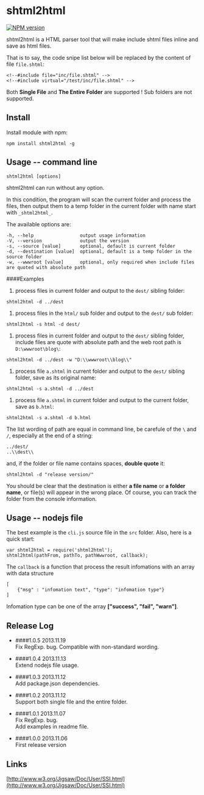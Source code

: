 shtml2html
==========
[![NPM version](https://badge.fury.io/js/shtml2html.png)](http://badge.fury.io/js/shtml2html)


shtml2html is a HTML parser tool that will make include shtml files inline and save as html files. 

That is to say, the code snipe list below will be replaced by the content of file `file.shtml`:
```
<!--#include file="inc/file.shtml" -->
<!--#include virtual="/test/inc/file.shtml" -->
```

Both **Single File** and **The Entire Folder** are supported ! Sub folders are not supported.



Install
----------
Install module with npm:
```
npm install shtml2html -g
```



Usage -- command line
----------
```
shtml2html [options]
```
shtml2html can run without any option.

In this condition, the program will scan the current folder and process the files, then output them to a temp folder in the current folder with name start with `_shtml2html_`.

The available options are:
```
-h, --help                 output usage information
-V, --version              output the version
-s, --source [value]       optional, default is current folder
-d, --destination [value]  optional, default is a temp folder in the source folder
-w, --wwwroot [value]      optional, only required when include files are quoted with absolute path
```


####Examples
1. process files in current folder and output to the `dest/` sibling folder:
```
shtml2html -d ../dest
```

1. process files in the `html/` sub folder and output to the `dest/` sub folder:
```
shtml2html -s html -d dest/
```

1. process files in current folder and output to the `dest/` sibling folder, include files are quote with absolute path and the web root path is `D:\wwwroot\blog\`:
```
shtml2html -d ../dest -w "D:\\wwwroot\\blog\\"
```

1. process file `a.shtml` in current folder and output to the `dest/` sibling folder, save as its original name:
```
shtml2html -s a.shtml -d ../dest
```

1. process file `a.shtml` in current folder and output to the current folder, save as `b.html`:
```
shtml2html -s a.shtml -d b.html
```

The list wording of path are equal in command line, be carefule of the `\` and `/`, especially at the end of a string:
```
../dest/
..\\dest\\
```

and, if the folder or file name contains spaces, **double quote** it:
```
shtml2html -d "release version/"
```

You should be clear that the destination is either **a file name** or **a folder name**, or file(s) will appear in the wrong place. Of course, you can track the folder from the console information.



Usage -- nodejs file
----------
The best example is the `cli.js` source file in the `src` folder. Also, here is a quick start:
```
var shtml2html = require('shtml2html');
shtml2html(pathFrom, pathTo, pathWwwroot, callback);
```

The `callback` is a function that process the result infomations with an array with data structure
```
[
    {"msg" : "infomation text", "type": "infomation type"}
]
```
Infomation type can be one of the array **["success", "fail", "warn"]**.


Release Log
----------
- ####1.0.5
2013.11.19  
Fix RegExp. bug. Compatible with non-standard wording.  

- ####1.0.4
2013.11.13  
Extend nodejs file usage.

- ####1.0.3
2013.11.12  
Add package.json dependencies.

- ####1.0.2
2013.11.12  
Support both single file and the entire folder.

- ####1.0.1
2013.11.07  
Fix RegExp. bug.  
Add examples in readme file.

- ####1.0.0
2013.11.06  
First release version




Links
----------
[http://www.w3.org/Jigsaw/Doc/User/SSI.html](http://www.w3.org/Jigsaw/Doc/User/SSI.html)



